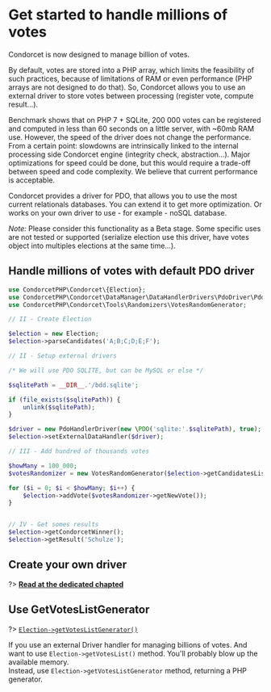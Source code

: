 # Get started to handle millions of votes

Condorcet is now designed to manage billion of votes.

By default, votes are stored into a PHP array, which limits the feasibility of such practices, because of limitations of RAM or even performance (PHP arrays are not designed to do that).
So, Condorcet allows you to use an external driver to store votes between processing (register vote, compute result...).

Benchmark shows that on PHP 7 + SQLite, 200 000 votes can be registered and computed in less than 60 seconds on a little server, with ~60mb RAM use. However, the speed of the driver does not change the performance. From a certain point: slowdowns are intrinsically linked to the internal processing side Condorcet engine (integrity check, abstraction...). Major optimizations for speed could be done, but this would require a trade-off between speed and code complexity. We believe that current performance is acceptable.

Condorcet provides a driver for PDO, that allows you to use the most current relationals databases. You can extend it to get more optimization. Or works on your own driver to use - for example - noSQL database.

_Note:_ Please consider this functionality as a Beta stage. Some specific uses are not tested or supported (serialize election use this driver, have votes object into multiples elections at the same time...).


## Handle millions of votes with default PDO driver
```php
use CondorcetPHP\Condorcet\{Election};
use CondorcetPHP\Condorcet\DataManager\DataHandlerDrivers\PdoDriver\PdoHandlerDriver;
use CondorcetPHP\Condorcet\Tools\Randomizers\VotesRandomGenerator;

// II - Create Election

$election = new Election;
$election->parseCandidates('A;B;C;D;E;F');

// II - Setup external drivers

/* We will use PDO SQLITE, but can be MySQL or else */

$sqlitePath = __DIR__.'/bdd.sqlite';

if (file_exists($sqlitePath)) {
    unlink($sqlitePath);
}

$driver = new PdoHandlerDriver(new \PDO('sqlite:'.$sqlitePath), true);
$election->setExternalDataHandler($driver);

// III - Add hundred of thousands votes

$howMany = 100_000;
$votesRandomizer = new VotesRandomGenerator($election->getCandidatesList());

for ($i = 0; $i < $howMany; $i++) {
    $election->addVote($votesRandomizer->getNewVote());
}


// IV - Get somes results
$election->getCondorcetWinner();
$election->getResult('Schulze');
```

## Create your own driver
?> [**Read at the dedicated chapted**](/3.AsPhpLibrary/9.ExtendingCondorcet/4.WriteNewExternalHandlerDriver.md)

## Use GetVotesListGenerator
?> [`Election->getVotesListGenerator()`](/Docs/MethodsReferences/Election%20Class/public%20Election--getVotesListGenerator)

If you use an external Driver handler for managing billions of votes. And want to use ```Election->getVotesList()``` method. You'll probably blow up the available memory.  
Instead, use ```Election->getVotesListGenerator``` method, returning a PHP generator.